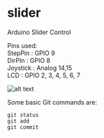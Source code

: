 # slider
Arduino Slider Control 

Pins used:  <br />
StepPin : GPIO 9  <br />
DirPIn  : GPIO 8   <br />
Joystick : Analog 14,15  <br />
LCD : GPIO 2, 3, 4, 5, 6, 7  <br />

![alt text](../images\Arduino-Uno-Pin-Diagram.png?raw=true)<br/>

Some basic Git commands are:
```
git status
git add
git commit
```
